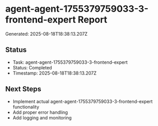 # agent-agent-1755379759033-3-frontend-expert Report

Generated: 2025-08-18T18:38:13.207Z

## Status
- Task: agent-agent-1755379759033-3-frontend-expert
- Status: Completed
- Timestamp: 2025-08-18T18:38:13.207Z

## Next Steps
- Implement actual agent-agent-1755379759033-3-frontend-expert functionality
- Add proper error handling
- Add logging and monitoring
